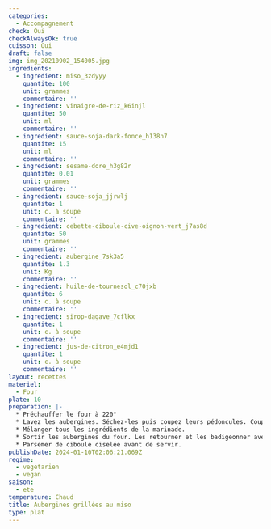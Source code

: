 ```yaml
---
categories:
  - Accompagnement
check: Oui
checkAlwaysOk: true
cuisson: Oui
draft: false
img: img_20210902_154005.jpg
ingredients:
  - ingredient: miso_3zdyyy
    quantite: 100
    unit: grammes
    commentaire: ''
  - ingredient: vinaigre-de-riz_k6injl
    quantite: 50
    unit: ml
    commentaire: ''
  - ingredient: sauce-soja-dark-fonce_h138n7
    quantite: 15
    unit: ml
    commentaire: ''
  - ingredient: sesame-dore_h3g82r
    quantite: 0.01
    unit: grammes
    commentaire: ''
  - ingredient: sauce-soja_jjrwlj
    quantite: 1
    unit: c. à soupe
    commentaire: ''
  - ingredient: cebette-ciboule-cive-oignon-vert_j7as8d
    quantite: 50
    unit: grammes
    commentaire: ''
  - ingredient: aubergine_7sk3a5
    quantite: 1.3
    unit: Kg
    commentaire: ''
  - ingredient: huile-de-tournesol_c70jxb
    quantite: 6
    unit: c. à soupe
    commentaire: ''
  - ingredient: sirop-dagave_7cflkx
    quantite: 1
    unit: c. à soupe
    commentaire: ''
  - ingredient: jus-de-citron_e4mjd1
    quantite: 1
    unit: c. à soupe
    commentaire: ''
layout: recettes
materiel:
  - Four
plate: 10
preparation: |-
  * Préchauffer le four à 220°
  * Lavez les aubergines. Séchez-les puis coupez leurs pédoncules. Coupez-les en deux dans la longueur, puis quadrillez leur chair, sans percer la peau. Badigeonnez-les d'un peu d’huile et déposez les côté chair sur une plaque avec sulfu. Faites cuire environ 20 min.
  * Mélanger tous les ingrédients de la marinade.
  * Sortir les aubergines du four. Les retourner et les badigeonner avec la marinade. Saupourdrer de sésame et enfourner de nouveau pour 15-20 min (surveiller la cuisson).
  * Parsemer de ciboule ciselée avant de servir.
publishDate: 2024-01-10T02:06:21.069Z
regime:
  - vegetarien
  - vegan
saison:
  - ete
temperature: Chaud
title: Aubergines grillées au miso
type: plat
---
```

